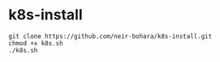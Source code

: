 # k8s-install
	git clone https://github.com/neir-bohara/k8s-install.git
	chmod +x k8s.sh
	./k8s.sh


